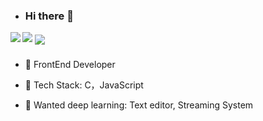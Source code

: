 - ### Hi there 👋

<img src="https://profile-counter.glitch.me/tolerious/count.svg">
<img align="left" src="https://github-readme-stats.vercel.app/api?username=tolerious&show_icons=true&count_private=true&icon_color=ff7c0ab3&text_color=ff7c0ab3&bg_color=ffffff&hide_title=true" />
<img align="center" src="https://github-readme-stats.vercel.app/api/top-langs/?username=anuraghazra&layout=compact"/>

### 


- 🔭 FrontEnd Developer

- 🌱 Tech Stack: C，JavaScript

- 📘 Wanted deep learning: Text editor, Streaming System

